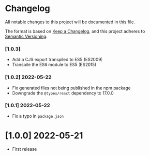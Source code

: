 # Changelog

All notable changes to this project will be documented in this file.

The format is based on [Keep a Changelog](https://keepachangelog.com/en/1.0.0/),
and this project adheres to [Semantic Versioning](https://semver.org/spec/v2.0.0.html).

### [1.0.3]

-   Add a CJS export transpiled to ES5 (ES2009)
-   Transpile the ES6 module to ES5 (ES2015)

### [1.0.2] 2022-05-22

-   Fix generated files not being published in the npm package
-   Downgrade the `@types/react` dependency to 17.0.0

### [1.0.1] 2022-05-22

-   Fix a typo in `package.json`

# [1.0.0] 2022-05-21

-   First release
